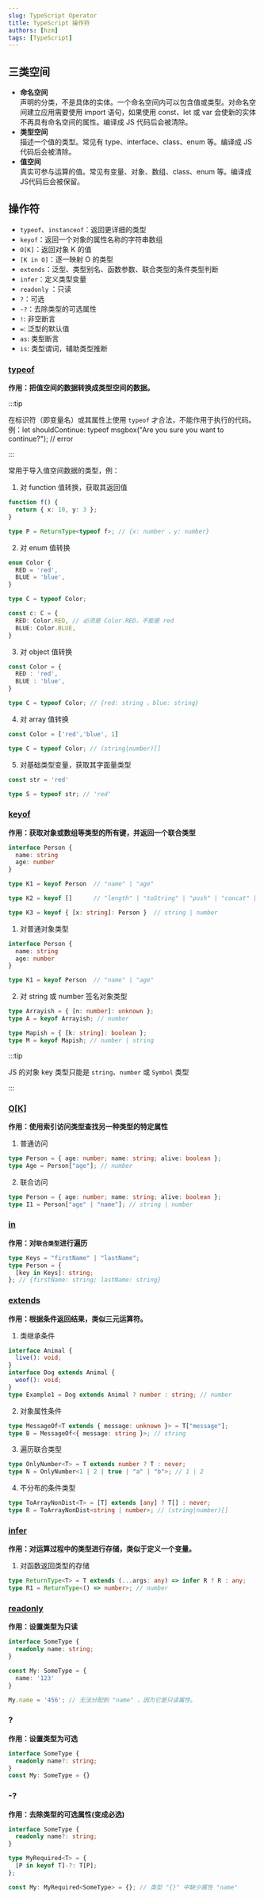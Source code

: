 ```yaml
---
slug: TypeScript Operator
title: TypeScript 操作符
authors: [hzm]
tags: [TypeScript]
---
```


## 三类空间

- **命名空间**  
  声明的分类，不是具体的实体。一个命名空间内可以包含值或类型。对命名空间建立应用需要使用 import 语句，如果使用 const、let 或 var 会使新的实体不再具有命名空间的属性。编译成 JS 代码后会被清除。
- **类型空间**  
  描述一个值的类型。常见有 type、interface、class、enum 等。编译成 JS 代码后会被清除。
- **值空间**  
  真实可参与运算的值。常见有变量、对象、数组、class、enum 等。编译成 JS代码后会被保留。

## 操作符
- `typeof`、`instanceof`：返回更详细的类型
- `keyof`：返回一个对象的属性名称的字符串数组
- `O[K]`：返回对象 K 的值
- `[K in O]`：逐一映射 O 的类型
- `extends`：泛型、类型别名、函数参数、联合类型的条件类型判断
- `infer`：定义类型变量
- `readonly` ：只读
- `?`：可选
- `-?`：去除类型的可选属性
- `!`: 非空断言
- `=`: 泛型的默认值
- `as`: 类型断言
- `is`: 类型谓词，辅助类型推断

<!--truncate-->

### [typeof](https://www.typescriptlang.org/docs/handbook/2/typeof-types.html#handbook-content)

**作用：把值空间的数据转换成类型空间的数据。**

:::tip

在标识符（即变量名）或其属性上使用 `typeof` 才合法，不能作用于执行的代码。  
例：let shouldContinue: typeof msgbox("Are you sure you want to continue?"); // error

:::

常用于导入值空间数据的类型，例：

1. 对 function 值转换，获取其返回值

```ts
function f() {
  return { x: 10, y: 3 };
}

type P = ReturnType<typeof f>; // {x: number ，y: number}
```

2. 对 enum 值转换

```ts
enum Color {
  RED = 'red',
  BLUE = 'blue',
}

type C = typeof Color;

const c: C = {
  RED: Color.RED, // 必须是 Color.RED，不能是 red
  BLUE: Color.BLUE,
}
```

3. 对 object 值转换

```ts
const Color = {
  RED : 'red',
  BLUE : 'blue',
}

type C = typeof Color; // {red: string ，blue: string}
```

4. 对 array 值转换

```ts
const Color = ['red','blue', 1]

type C = typeof Color; // (string|number)[]
```

5. 对基础类型变量，获取其字面量类型

```ts
const str = 'red'

type S = typeof str; // 'red'
```

### [keyof](https://www.typescriptlang.org/docs/handbook/2/keyof-types.html)

**作用：获取对象或数组等类型的所有键，并返回一个联合类型**

```ts
interface Person {
  name: string
  age: number
}

type K1 = keyof Person  // "name" | "age"

type K2 = keyof []      // "length" | "toString" | "push" | "concat" | "join"

type K3 = keyof { [x: string]: Person }  // string | number
```

1. 对普通对象类型

```ts
interface Person {
  name: string
  age: number
}

type K1 = keyof Person  // "name" | "age"
```

2. 对 string 或 number 签名对象类型

```ts
type Arrayish = { [n: number]: unknown };
type A = keyof Arrayish; // number

type Mapish = { [k: string]: boolean };
type M = keyof Mapish; // number | string
```

:::tip

JS 的对象 key 类型只能是 `string`、`number` 或 `Symbol` 类型

:::

### [O[K]](https://www.typescriptlang.org/docs/handbook/2/indexed-access-types.html)

**作用：使用索引访问类型查找另一种类型的特定属性**

1. 普通访问

```ts
type Person = { age: number; name: string; alive: boolean };
type Age = Person["age"]; // number
```

2. 联合访问

```ts
type Person = { age: number; name: string; alive: boolean };
type I1 = Person["age" | "name"]; // string | number
```

### [in](https://www.typescriptlang.org/docs/handbook/2/mapped-types.html)

**作用：对`联合类型`进行遍历**

```ts
type Keys = "firstName" | "lastName";
type Person = {
  [key in Keys]: string;
}; // {firstName: string; lastName: string}
```

### [extends](https://www.typescriptlang.org/docs/handbook/2/conditional-types.html)

**作用：根据条件返回结果，类似三元运算符。**

1. 类继承条件

```ts
interface Animal {
  live(): void;
}
interface Dog extends Animal {
  woof(): void;
}
type Example1 = Dog extends Animal ? number : string; // number
```

2. 对象属性条件

```ts
type MessageOf<T extends { message: unknown }> = T["message"];
type B = MessageOf<{ message: string }>; // string
```

3. 遍历联合类型

```ts
type OnlyNumber<T> = T extends number ? T : never;
type N = OnlyNumber<1 | 2 | true | "a" | "b">; // 1 | 2
```

4. 不分布的条件类型

```ts
type ToArrayNonDist<T> = [T] extends [any] ? T[] : never;
type R = ToArrayNonDist<string | number>; // (string|number)[]
```

### [infer](https://www.typescriptlang.org/docs/handbook/2/conditional-types.html#inferring-within-conditional-types)

**作用：对运算过程中的类型进行存储，类似于定义一个变量。**

1. 对函数返回类型的存储

```ts
type ReturnType<T> = T extends (...args: any) => infer R ? R : any;
type R1 = ReturnType<() => number>; // number
```

### [readonly](https://www.typescriptlang.org/docs/handbook/2/objects.html#readonly-properties)

**作用：设置类型为只读**

```ts
interface SomeType {
  readonly name: string;
}

const My: SomeType = {
  name: '123'
}

My.name = '456'; // 无法分配到 "name" ，因为它是只读属性。
```

### ?

**作用：设置类型为可选**

```ts
interface SomeType {
  readonly name?: string;
}
const My: SomeType = {}
```

### -?

**作用：去除类型的可选属性(变成必选)**

```ts
interface SomeType {
  readonly name?: string;
}

type MyRequired<T> = {
  [P in keyof T]-?: T[P];
};

const My: MyRequired<SomeType> = {}; // 类型 "{}" 中缺少属性 "name"
```
